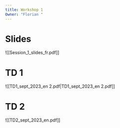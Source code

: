 ```yaml
---
title: Workshop 1
Owner: "Florian "
---
```

# Slides
![[Session_1_slides_fr.pdf]]

# TD 1
![[TD1_sept_2023_en 2.pdf|TD1_sept_2023_en 2.pdf]]

  
# TD 2
![[TD2_sept_2023_en.pdf]]

